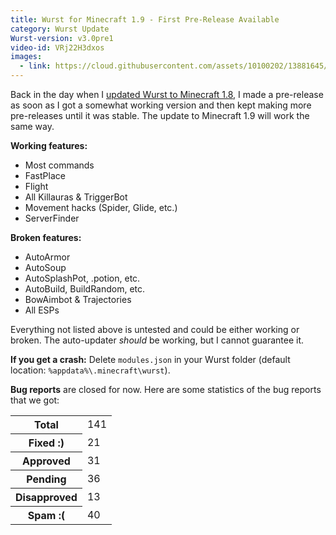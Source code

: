 ```yaml
---
title: Wurst for Minecraft 1.9 - First Pre-Release Available
category: Wurst Update
Wurst-version: v3.0pre1
video-id: VRj22H3dxos
images:
  - link: https://cloud.githubusercontent.com/assets/10100202/13881645/f8bff664-ed21-11e5-83ee-baf90b2cb07d.png
---
```

Back in the day when I [updated Wurst to Minecraft 1.8](https://old.wurst-client.tk/news/wurstforminecraft18-firstpre-releaseavailable), I made a pre-release as soon as I got a somewhat working version and then kept making more pre-releases until it was stable. The update to Minecraft 1.9 will work the same way.

**Working features:**

- Most commands
- FastPlace
- Flight
- All Killauras & TriggerBot
- Movement hacks (Spider, Glide, etc.)
- ServerFinder

<!--read more-->

**Broken features:**

- AutoArmor
- AutoSoup
- AutoSplashPot, .potion, etc.
- AutoBuild, BuildRandom, etc.
- BowAimbot & Trajectories
- All ESPs

Everything not listed above is untested and could be either working or broken. The auto-updater _should_ be working, but I cannot guarantee it.

**If you get a crash:**
Delete `modules.json` in your Wurst folder (default location: `%appdata%\.minecraft\wurst`).

**Bug reports** are closed for now. Here are some statistics of the bug reports that we got:

<table class="table table-bordered table-condensed table-hover">
  <tr>
    <th>Total</th>
    <td>141</td>
  </tr>
  <tr>
    <th>Fixed :)</th>
    <td>21</td>
  </tr>
  <tr>
    <th>Approved</th>
    <td>31</td>
  </tr>
  <tr>
    <th>Pending</th>
    <td>36</td>
  </tr>
  <tr>
    <th>Disapproved</th>
    <td>13</td>
  </tr>
  <tr>
    <th>Spam :(</th>
    <td>40</td>
  </tr>
</table>
